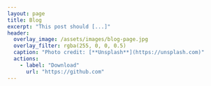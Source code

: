 ```yaml
---
layout: page
title: Blog
excerpt: "This post should [...]"
header:
  overlay_image: /assets/images/blog-page.jpg
  overlay_filter: rgba(255, 0, 0, 0.5)
  caption: "Photo credit: [**Unsplash**](https://unsplash.com)"
  actions:
    - label: "Download"
      url: "https://github.com"
---
```

